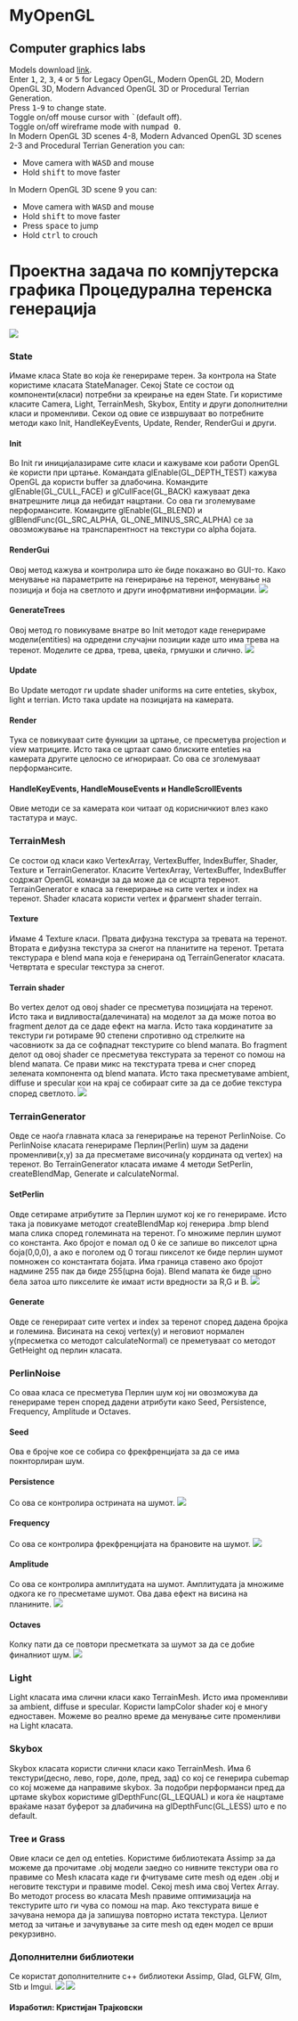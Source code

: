 # MyOpenGL
## Computer graphics labs
Models download <a href="https://drive.google.com/file/d/1e8Bkbjby-ub8G93fnDDYvDT6CVysK7O4/view?usp=sharing">link<a/>.
<br>
Enter <kbd>1</kbd>, <kbd>2</kbd>, <kbd>3</kbd>, <kbd>4</kbd> or <kbd>5</kbd> for Legacy OpenGL, Modern OpenGL 2D, Modern OpenGL 3D, Modern Advanced OpenGL 3D or Procedural Terrian Generation.
<br>
Press <kbd>1</kbd>-<kbd>9</kbd> to change state.
<br>
Toggle on/off mouse cursor with <kbd>`</kbd>(default off).
<br>
Toggle on/off wireframe mode with <kbd>numpad 0</kbd>.
<br>
In Modern OpenGL 3D scenes 4-8, Modern Advanced OpenGL 3D scenes 2-3 and Procedural Terrian Generation you can:
<ul>
<li>Move camera with <kbd>W</kbd><kbd>A</kbd><kbd>S</kbd><kbd>D</kbd> and mouse</li>
<li>Hold <kbd>shift</kbd> to move faster</li>
</ul>
In Modern OpenGL 3D scene 9 you can:
<ul>
<li>Move camera with <kbd>W</kbd><kbd>A</kbd><kbd>S</kbd><kbd>D</kbd> and mouse</li>
<li>Hold <kbd>shift</kbd> to move faster</li>
<li>Press <kbd>space</kbd> to jump</li>
<li>Hold <kbd>ctrl</kbd> to crouch</li>
</ul>
  
# Проектна задача по компјутерска графика Процедурална теренска генерација
![](https://github.com/kikoano/MyOpenGL/blob/master/images/img1.png)
### State
Имаме класа State во која ќе генерираме терен. За контрола на State користиме класата StateManager. Секој State се состои од компоненти(класи) потребни за креирање на еден State. Ги користиме класите Camera, Light, TerrainMesh, Skybox, Entity и други дополнителни класи и променливи. Секои од овие се извршуваат во потребните методи како Init, HandleKeyEvents, Update, Render, RenderGui и други.
#### Init
Во Init ги иницијалазираме сите класи и кажуваме кои работи OpenGL ќе користи при цртање. Командата glEnable(GL_DEPTH_TEST) кажува OpenGL да користи buffer за длабочина. Командите glEnable(GL_CULL_FACE) и glCullFace(GL_BACK) кажуваат дека внатрешните лица да небидат нацртани. Со ова ги зголемуваме перформансите.	 Командите glEnable(GL_BLEND) и glBlendFunc(GL_SRC_ALPHA, GL_ONE_MINUS_SRC_ALPHA) се за овозможување на транспарентност на текстури со alpha бојата.
#### RenderGui
Овој метод кажува и контролира што ќе биде покажано во GUI-то. Како менување на параметрите на генерирање на теренот, менување на позиција и боја на светлото и други инофрмативни информации.
![](https://github.com/kikoano/MyOpenGL/blob/master/images/img2.png)
#### GenerateTrees
Овој метод го повикуваме внатре во Init методот каде генерираме модели(entities) на одредени случајни позиции каде што има трева на теренот. Моделите се дрва, трева, цвеќа, грмушки и слично.
![](https://github.com/kikoano/MyOpenGL/blob/master/images/img3.png)
#### Update
Во Update методот ги update shader uniforms на сите enteties, skybox, light и terrian. Исто така update на позицијата на камерата.
#### Render
Тука се повикуваат сите функции за цртање, се пресметува projection и view матриците. Исто така се цртаат само блиските enteties на камерата другите целосно се игнорираат. Со ова се зголемуваат перформансите.
#### HandleKeyEvents, HandleMouseEvents и HandleScrollEvents
Овие методи се за камерата кои читаат од корисничкиот влез како тастатура и маус.
### TerrainMesh
Се состои од класи како VertexArray, VertexBuffer, IndexBuffer, Shader, Texture и TerrainGenerator. Класите VertexArray, VertexBuffer, IndexBuffer содржат OpenGL команди за да може да се исцрта теренот. TerrainGenerator е класа за генерирање на сите vertex и index на теренот. Shader класата користи vertex и фрагмент shader terrain.
#### Texture
Имаме 4 Texture класи. Првата дифузна текстура за тревата на теренот. Втората е дифузна текстура за снегот на планитите на теренот. Третата текстурара е blend мапа која е ѓенерирана од TerrainGenerator класата. Четвртата е specular текстура за снегот.
#### Terrain shader
Во vertex делот од овој shader се пресметува позицијата на теренот. Исто така и видливоста(далечината) на моделот за да може потоа во fragment делот да се даде ефект на магла. Исто така кординатите за текстури ги ротираме 90 степени спротивно од стрелките на часовниотк за да се софпаднат текстурите со blend мапата. Во fragment  делот од овој shader се пресметува текстурата за теренот со помош на blend мапата. Се прави микс на текстурата трева и снег според зелената компонента од blend мапата. Исто така пресметуваме ambient, diffuse и specular кои на крај се собираат сите за да се добие текстура според светлото.
![](https://github.com/kikoano/MyOpenGL/blob/master/images/img4.png)
### TerrainGenerator
Овде се наоѓа главната класа за генерирање на теренот PerlinNoise.  Со PerlinNoise класата генерираме Перлин(Perlin) шум за дадени променливи(x,y) за да пресметаме височина(y кордината од vertex) на теренот. Во TerrainGenerator класата имаме 4 методи SetPerlin, createBlendMap, Generate и calculateNormal.
#### SetPerlin
Овде сетираме атрибутите за Перлин шумот кој ке го генерираме. Исто така ја повикуаме методот createBlendMap кој генерира .bmp blend мапа слика според големината на теренот. Го множиме перлин шумот со константа. Ако бројот е помал од 0 ќе се запише во пикселот црна боја(0,0,0), а ако е поголем од 0 тогаш пикселот ке биде перлин шумот помножен со константата бојата. Има граница ставено ако бројот надмине 255 пак да биде 255(црна боја). Blend мапата ќе биде црно бела затоа што пикселите ќе имаат исти вредности за R,G и B.
![](https://github.com/kikoano/MyOpenGL/blob/master/images/img5.png)
#### Generate
Овде се генерираат сите vertex и index за теренот според дадена бројка и големина. Висината на секој vertex(y) и неговиот нормален y(пресметка со методот calculateNormal) се преметуваат со методот GetHeight од перлин класата.
### PerlinNoise
Со оваа класа се пресметува Перлин шум кој ни овозможува да генерираме терен според дадени атрибути како Seed, Persistence, Frequency, Amplitude и Octaves.
#### Seed
Ова е бројче кое се собира со фрекфренцијата за да се има покнторлиран шум.
#### Persistence
Со ова се контролира острината на шумот.
![](https://github.com/kikoano/MyOpenGL/blob/master/images/img6.png)
#### Frequency
Со ова се контролира фрекфренцијата на брановите на шумот.
![](https://github.com/kikoano/MyOpenGL/blob/master/images/img7.png)
#### Amplitude
Со ова се контролира амплитудата на шумот. Амплитудата ја множиме одкога ке го пресметаме шумот. Ова дава ефект на висина на планините.
![](https://github.com/kikoano/MyOpenGL/blob/master/images/img8.png)
#### Octaves
Колку пати да се повтори пресметката за шумот за да се добие финалниот шум.
![](https://github.com/kikoano/MyOpenGL/blob/master/images/img9.png)
### Light
Light класата има слични класи како TerrainMesh. Исто има променливи за ambient, diffuse и specular. Користи lampColor shader кој е многу едноставен. Можеме во реално време да менување сите променливи на Light класата.
### Skybox
Skybox класата користи слични класи како TerrainMesh. Има 6 текстури(десно, лево, горе, доле, пред, зад) со кој се генерира cubemap со кој можеме да направиме skybox. За подобри перформанси пред да цртаме skybox користиме glDepthFunc(GL_LEQUAL) и кога ќе нацртаме враќаме назат буферот за длабичина на glDepthFunc(GL_LESS) штo e по default.
### Tree и Grass
Oвие класи се дел од enteties. Користиме библиотеката Assimp за да можеме да прочитаме .obj модели заедно со нивните текстури ова го правиме со Mesh класата каде ги фчитуваме сите mesh од еден .obj и неговите текстури и правиме model. Секој mesh има свој Vertex Array. Во методот process во класата Mesh правиме оптимизација на текстурите што ги чува со помош на map. Ако текстурата више е зачувана немора да ја запишува повторно истата текстура. Целиот метод за читање и зачувување за сите mesh од еден модел се врши рекурзивно.
### Дополнителни библиотеки
Се користат дополнителните c++ библиотеки Assimp, Glad, GLFW, Glm, Stb и Imgui.
![](https://github.com/kikoano/MyOpenGL/blob/master/images/img10.png)
![](https://github.com/kikoano/MyOpenGL/blob/master/images/img11.png)
#### Изработил: Кристијан Трајковски 
